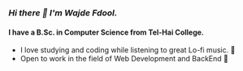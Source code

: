 
<!--
**wajdifadool/wajdifadool** is a ✨ _special_ ✨ repository because its `README.md` (this file) appears on your GitHub profile.

Here are some ideas to get you started:

- 🔭 I’m currently working on ...
- 🌱 I’m currently learning ...
- 👯 I’m looking to collaborate on ...
- 🤔 I’m looking for help with ...
- 💬 Ask me about ...
- 📫 How to reach me: ...
- 😄 Pronouns: ...
- ⚡ Fun fact: ...
-->


### _Hi there 👋   I'm Wajde Fdool._

#### I have a B.Sc. in Computer Science from Tel-Hai College.


- I love studying and coding while listening to great Lo-fi music. 🎸
- Open to work in the field of Web Development and BackEnd 🌱
